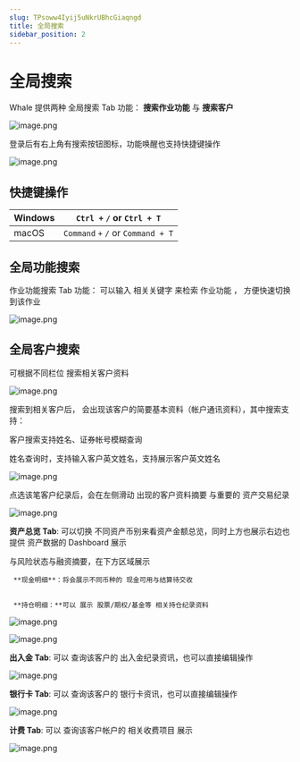 ```yaml
---
slug: TPsoww4Iyij5uNkrUBhcGiaqngd
title: 全局搜索
sidebar_position: 2
---
```



# 全局搜索


Whale 提供两种 全局搜索 Tab 功能： **搜索作业功能** 与 **搜索客户**


![image.png](/assets/101d35dfc6f7a0f9453faff5f9238d5c.png)


登录后有右上角有搜索按钮图标，功能唤醒也支持快捷键操作


![image.png](/assets/5c8e9a02595c94bb16fb8413bbf7c483.png)


## 快捷键操作


| Windows | `Ctrl +` `/` or `Ctrl + T`         |
| ------- | ---------------------------------- |
| macOS   | `Command` `+` `/` or `Command + T` |


## 全局功能搜索


作业功能搜索 Tab 功能： 可以输入 相关关键字 来检索 作业功能 ， 方便快速切换到该作业


![image.png](/assets/18f809d44047f7594f4e59da8a2858f1.png)


## 全局客户搜索


可根据不同栏位 搜索相关客户资料


![image.png](/assets/2c418ac84b17fe7336f7c108454d7a59.png)


搜索到相关客户后， 会出现该客户的简要基本资料（帐户通讯资料），其中搜索支持：


客户搜索支持姓名、证券帐号模糊查询


姓名查询时，支持输入客户英文姓名，支持展示客户英文姓名


![image.png](/assets/81b135b7598bbb39e666681f7751e8fa.png)


点选该笔客户纪录后，会在左侧滑动 出现的客户资料摘要 与重要的 资产交易纪录


![image.png](/assets/e03eb98cfa846e405250220018972747.png)


**资产总览 Tab**: 可以切换 不同资产币别来看资产金额总览，同时上方也展示右边也提供 资产数据的 Dashboard 展示


与风险状态与融资摘要，在下方区域展示 


     **现金明细**：将会展示不同币种的 现金可用与结算待交收


     **持仓明细：**可以 展示 股票/期权/基金等 相关持仓纪录资料


![image.png](/assets/b94997823bb4bc398091dc37418a6641.png)


![image.png](/assets/ec70d28190ef23f4249174d8c0bbe7ef.png)


**出入金 Tab**:  可以 查询该客户的 出入金纪录资讯，也可以直接编辑操作


![image.png](/assets/c827d349600d0a2334999a9d1e7069dd.png)


**银行卡 Tab**:  可以 查询该客户的 银行卡资讯，也可以直接编辑操作


![image.png](/assets/f031a3842ea656152a1f631806e1ad71.png)


**计费 Tab**:  可以 查询该客户帐户的 相关收费项目 展示


![image.png](/assets/b28dd6eb5c6dbd177d8b44bc93f3a616.png)

